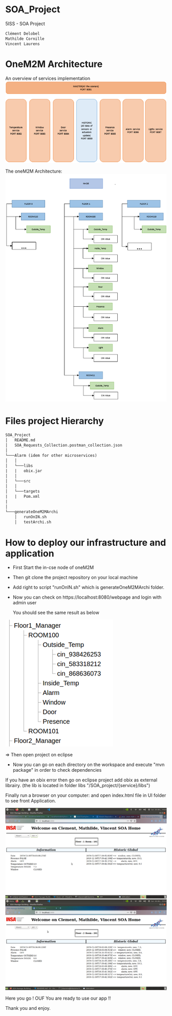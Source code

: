 # SOA_Project
5ISS - SOA Project

    Clément Delobel
    Mathilde Cornille
    Vincent Laurens


# OneM2M Architecture

An overview of services implementation
![Service Architecture](img/SOAArchitecture1.PNG "Service Architectur")

The oneM2M Architecture:
![OneM2M Architecture](img/SOAArchitecture2.PNG "OneM2M Architecture")

# Files project Hierarchy
```
SOA_Project
│   README.md
│   SOA_Requests_Collection.postman_collection.json
│
└───Alarm (idem for other microservices)
│   │
│   └───libs
|   |   obix.jar
│   │   
│   └───src
│   │
│   └───targets
|   |   Pom.xml
|       
│   
└───generateOneM2MArchi
    │   runOnIN.sh
    │   testArchi.sh
```
 


# How to deploy our infrastructure and application


- First Start the in-cse node of oneM2M
- Then git clone the project repository on your local machine
- Add right to script "runOnIN.sh" which is generateOneM2MArchi folder.
- Now you can check on https://localhost:8080/webpage and login with admin user

  You should see the same result as below
  
![OneM2M Architecture](img/resultatoneM2M.png "OneM2M Architecture after implementation")


=> Then open project on eclipse

- Now you can go on each directory on the workspace and execute "mvn package" in order to check dependencies

If you have an obix error then go on eclipse project add obix as external librairy. (the lib is located in folder libs "/SOA_project/{service}/libs")


Finally run a browser on your computer:
and open index.html file in UI folder to see front Application.

![Dashboards](img/SOAAPI.png "Dashbaords")
![Dashboards](img/APISOA1.png "Dashbaords2")

Here you go ! OUF 
You are ready to use our app !! 

Thank you and enjoy.


